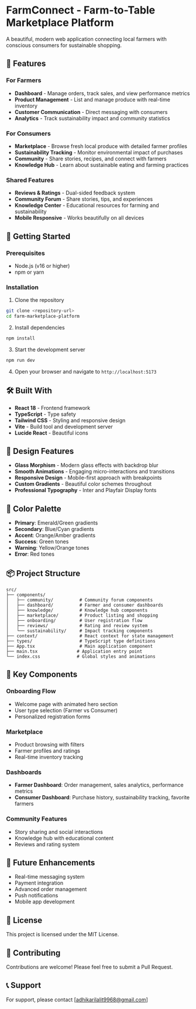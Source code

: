 # FarmConnect - Farm-to-Table Marketplace Platform

A beautiful, modern web application connecting local farmers with conscious consumers for sustainable shopping.

## 🌱 Features

### For Farmers
- **Dashboard** - Manage orders, track sales, and view performance metrics
- **Product Management** - List and manage produce with real-time inventory
- **Customer Communication** - Direct messaging with consumers
- **Analytics** - Track sustainability impact and community statistics

### For Consumers
- **Marketplace** - Browse fresh local produce with detailed farmer profiles
- **Sustainability Tracking** - Monitor environmental impact of purchases
- **Community** - Share stories, recipes, and connect with farmers
- **Knowledge Hub** - Learn about sustainable eating and farming practices

### Shared Features
- **Reviews & Ratings** - Dual-sided feedback system
- **Community Forum** - Share stories, tips, and experiences
- **Knowledge Center** - Educational resources for farming and sustainability
- **Mobile Responsive** - Works beautifully on all devices

## 🚀 Getting Started

### Prerequisites
- Node.js (v16 or higher)
- npm or yarn

### Installation

1. Clone the repository
```bash
git clone <repository-url>
cd farm-marketplace-platform
```

2. Install dependencies
```bash
npm install
```

3. Start the development server
```bash
npm run dev
```

4. Open your browser and navigate to `http://localhost:5173`

## 🛠️ Built With

- **React 18** - Frontend framework
- **TypeScript** - Type safety
- **Tailwind CSS** - Styling and responsive design
- **Vite** - Build tool and development server
- **Lucide React** - Beautiful icons

## 📱 Design Features

- **Glass Morphism** - Modern glass effects with backdrop blur
- **Smooth Animations** - Engaging micro-interactions and transitions
- **Responsive Design** - Mobile-first approach with breakpoints
- **Custom Gradients** - Beautiful color schemes throughout
- **Professional Typography** - Inter and Playfair Display fonts

## 🎨 Color Palette

- **Primary**: Emerald/Green gradients
- **Secondary**: Blue/Cyan gradients  
- **Accent**: Orange/Amber gradients
- **Success**: Green tones
- **Warning**: Yellow/Orange tones
- **Error**: Red tones

## 📦 Project Structure

```
src/
├── components/
│   ├── community/          # Community forum components
│   ├── dashboard/          # Farmer and consumer dashboards
│   ├── knowledge/          # Knowledge hub components
│   ├── marketplace/        # Product listing and shopping
│   ├── onboarding/         # User registration flow
│   ├── reviews/            # Rating and review system
│   └── sustainability/     # Impact tracking components
├── context/                # React context for state management
├── types/                  # TypeScript type definitions
├── App.tsx                 # Main application component
├── main.tsx               # Application entry point
└── index.css              # Global styles and animations
```

## 🌟 Key Components

### Onboarding Flow
- Welcome page with animated hero section
- User type selection (Farmer vs Consumer)
- Personalized registration forms

### Marketplace
- Product browsing with filters
- Farmer profiles and ratings
- Real-time inventory tracking

### Dashboards
- **Farmer Dashboard**: Order management, sales analytics, performance metrics
- **Consumer Dashboard**: Purchase history, sustainability tracking, favorite farmers

### Community Features
- Story sharing and social interactions
- Knowledge hub with educational content
- Reviews and rating system

## 🎯 Future Enhancements

- Real-time messaging system
- Payment integration
- Advanced order management
- Push notifications
- Mobile app development

## 📄 License

This project is licensed under the MIT License.

## 🤝 Contributing

Contributions are welcome! Please feel free to submit a Pull Request.

## 📞 Support

For support, please contact [adhikarilalit9968@gmail.com]
